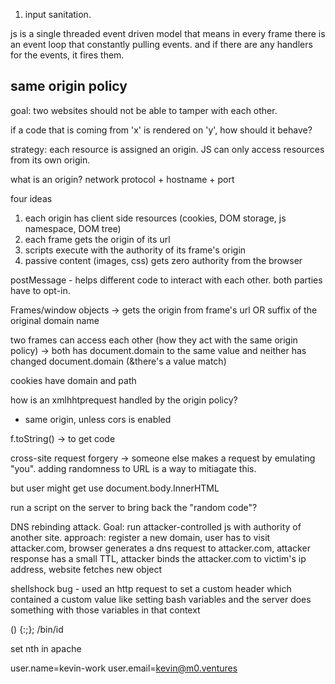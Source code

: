 
1. input sanitation.

js is a single threaded event driven model that means in every frame there is an event loop that constantly pulling events. and if there are any handlers for the events, it fires them.

## same origin policy

goal: two websites should not be able to tamper with each other.

if a code that is coming from 'x' is rendered on 'y', how should it behave?

strategy: each resource is assigned an origin. JS can only access resources from its own origin.

what is an origin? network protocol + hostname + port

four ideas
1. each origin has client side resources (cookies, DOM storage, js namespace, DOM tree)
2. each frame gets the origin of its url
3. scripts execute with the authority of its frame's origin
4. passive content (images, css) gets zero authority from the browser

postMessage - helps different code to interact with each other. both parties have to opt-in.

Frames/window objects -> gets the origin from frame's url OR suffix of the original domain name

two frames can access each other (how they act with the same origin policy) -> both has document.domain to the same value and neither has changed document.domain (&there's a value match)

cookies have domain and path

how is an xmlhhtprequest handled by the origin policy? 
- same origin, unless cors is enabled

f.toString() -> to get code

cross-site request forgery -> someone else makes a request by emulating "you". 
adding randomness to URL is a way to mitiagate this.

but user might get use document.body.InnerHTML

run a script on the server to bring back the "random code"? 

DNS rebinding attack. 
Goal: run attacker-controlled js with authority of another site.
approach: register a new domain, user has to visit attacker.com, browser generates a dns request to attacker.com, attacker response has a small TTL, attacker binds the attacker.com to victim's ip address, website fetches new object

shellshock bug - used an http request to set a custom header which contained a custom value like setting bash variables and the server does something with those variables in that context

() {:;}; /bin/id

set nth in apache



user.name=kevin-work
user.email=kevin@m0.ventures

